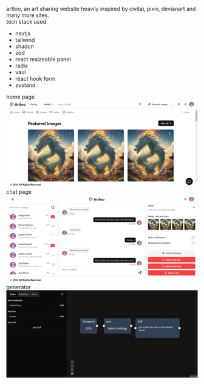 artloo, an art sharing website heavily inspired by civitai, pixiv, devianart and many more sites.  
tech stack used

- nextjs
- tailwind
- shadcn
- zod
- react resizeable panel
- radix
- vaul
- react hook form
- zustand

home page  
![screenshot](home.png)
chat page  
![screenshot](chat.png)
generator
![screenshot](generate.png)
